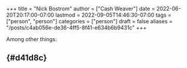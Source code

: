 +++
title = "Nick Bostrom"
author = ["Cash Weaver"]
date = 2022-06-20T20:17:00-07:00
lastmod = 2022-09-05T14:46:30-07:00
tags = ["person", "person"]
categories = ["person"]
draft = false
aliases = "/posts/c4ab056e-de36-4ff5-8f41-e634b6b9431c"
+++

Among other things:


##  {#d41d8c}
